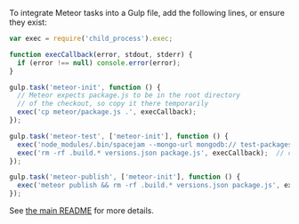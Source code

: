 To integrate Meteor tasks into a Gulp file, add the following lines, or ensure they exist:

```js
var exec = require('child_process').exec;

function execCallback(error, stdout, stderr) {
  if (error !== null) console.error(error);
}

gulp.task('meteor-init', function () {
  // Meteor expects package.js to be in the root directory
  // of the checkout, so copy it there temporarily
  exec('cp meteor/package.js .', execCallback);
});

gulp.task('meteor-test', ['meteor-init'], function () {
  exec('node_modules/.bin/spacejam --mongo-url mongodb:// test-packages ./', execCallback);
  exec('rm -rf .build.* versions.json package.js', execCallback);  // cleanup
});

gulp.task('meteor-publish', ['meteor-init'], function () {
  exec('meteor publish && rm -rf .build.* versions.json package.js', execCallback);
});
```

See [the main README](#README.md) for more details.
